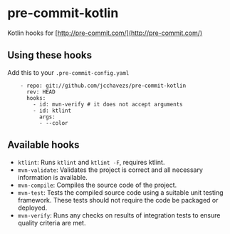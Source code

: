 
# pre-commit-kotlin

Kotlin hooks for [http://pre-commit.com/](http://pre-commit.com/)

## Using these hooks

Add this to your `.pre-commit-config.yaml`

```
    - repo: git://github.com/jcchavezs/pre-commit-kotlin
      rev: HEAD
      hooks:
        - id: mvn-verify # it does not accept arguments
        - id: ktlint
          args:
          - --color
```

## Available hooks

- `ktlint`: Runs `ktlint` and `ktlint -F`, requires ktlint.
- `mvn-validate`: Validates the project is correct and all necessary information is available.
- `mvn-compile`: Compiles the source code of the project.
- `mvn-test`: Tests the compiled source code using a suitable unit testing framework. These tests should not require the code be packaged or deployed.
- `mvn-verify`: Runs any checks on results of integration tests to ensure quality criteria are met.
